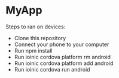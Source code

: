 # MyApp
Steps to ran on devices: <br>
  - Clone this repository <br>
  - Connect your phone to your computer  <br>
  - Run npm install
  - Run ioinic cordova platform rm android <br>
  - Run ioinic cordova platform add android <br>
  - Run ioinic cordova run android <br>
